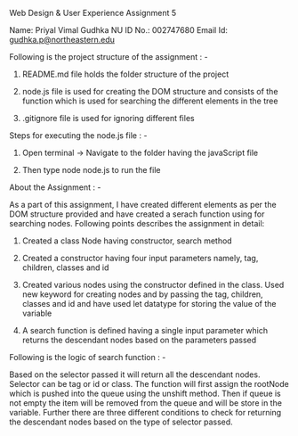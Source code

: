 Web Design & User Experience Assignment 5

Name: Priyal Vimal Gudhka
NU ID No.: 002747680
Email Id: gudhka.p@northeastern.edu

Following is the project structure of the assignment : -

1. README.md file holds the folder structure of the project

2. node.js file is used for creating the DOM structure and consists of the function which is used for searching the different elements in the tree

3. .gitignore file is used for ignoring different files


Steps for executing the node.js file : -

1. Open terminal ->  Navigate to the folder having the javaScript file

2. Then type node node.js to run the file


About the Assignment : -

As a part of this assignment, I have created different elements as per the DOM structure provided and have created a serach function using for searching nodes. Following points describes the assignment in detail:

1. Created a class Node having constructor, search method

2. Created a constructor having four input parameters namely, tag, children, classes and id

3. Created various nodes using the constructor defined in the class. Used new keyword for creating nodes and by passing the tag, children, classes and id and have used let datatype for storing the value of the variable

4. A search function is defined having a single input parameter which returns the descendant nodes based on the parameters passed

Following is the logic of search function : -

Based on the selector passed it will return all the descendant nodes. Selector can be tag or id or class. The function will first assign the rootNode which is pushed into the queue using the unshift method. Then if queue is not empty the item will be removed from the queue and will be store in the variable. Further there are three different conditions to check for returning the descendant nodes based on the type of selector passed.

